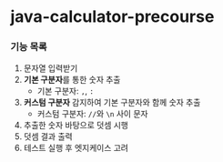 # java-calculator-precourse

### 기능 목록
1. 문자열 입력받기
2. **기본 구분자**를 통한 숫자 추출
   - 기본 구분자: `,`, `:`
2. **커스텀 구분자** 감지하여 기본 구분자와 함께 숫자 추출
   - 커스텀 구분자: `//`와 `\n` 사이 문자
3. 추출한 숫자 바탕으로 덧셈 시행
4. 덧셈 결과 출력
4. 테스트 실행 후 엣지케이스 고려